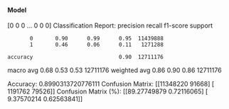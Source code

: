 #### Model
[0 0 0 ... 0 0 0]
Classification Report:
              precision    recall  f1-score   support

           0       0.90      0.99      0.95  11439888
           1       0.46      0.06      0.11   1271288

    accuracy                           0.90  12711176
   macro avg       0.68      0.53      0.53  12711176
weighted avg       0.86      0.90      0.86  12711176

Accuracy: 0.8990313720776111
Confusion Matrix:
[[11348220    91668]
 [ 1191762    79526]]
Confusion Matrix (%):
[[89.27749879  0.72116065]
 [ 9.37570214  0.62563841]]
